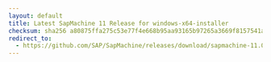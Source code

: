 ```yaml
---
layout: default
title: Latest SapMachine 11 Release for windows-x64-installer
checksum: sha256 a80875ffa275c53e77f4e668b95aa93165b97265a3669f8157541aa78d6fe438
redirect_to:
  - https://github.com/SAP/SapMachine/releases/download/sapmachine-11.0.20/sapmachine-jdk-11.0.20_windows-x64_bin.msi
---
```

